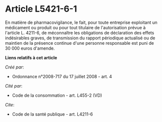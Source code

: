 # Article L5421-6-1

En matière de pharmacovigilance, le fait, pour toute entreprise exploitant un médicament ou produit ou pour tout titulaire de
l'autorisation prévue à l'article L. 4211-6, de méconnaître les obligations de déclaration des effets indésirables graves, de
transmission du rapport périodique actualisé ou de maintien de la présence continue d'une personne responsable est puni de 30
000 euros d'amende.

**Liens relatifs à cet article**

_Créé par_:

  - Ordonnance n°2008-717 du 17 juillet 2008 - art. 4

_Cité par_:

  - Code de la consommation - art. L455-2 (VD)

_Cite_:

  - Code de la santé publique - art. L4211-6

